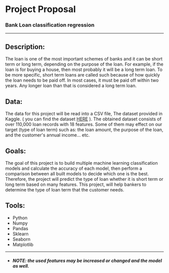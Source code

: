 # Project Proposal
### Bank Loan classification regression
---

## Description:
The loan is one of the most important schemes of banks and it can be short term or long term, depending on the purpose of the loan. For example, if the loan is for buying a house, then most probably it will be a long term loan. To be more specific, short term loans are called such because of how quickly the loan needs to be paid off. In most cases, it must be paid off within two years. Any longer loan than that is considered a long term loan.


## Data:
The data for this project will be read into a CSV file, The dataset provided in Kaggle. ( you can find the dataset [HERE](https://www.kaggle.com/zaurbegiev/my-dataset) ).
The obtained dataset consists of over 110,000 loan records with 18 features. Some of them may effect on our target (type of loan term) such as: the loan amount, the purpose of the loan, and the customer's annual income… etc.


## Goals:
The goal of this project is to build multiple machine learning classification models and calculate the accuracy of each model, then perform a comparison between all built models to decide which one is the best. Therefore, the project will predict the type of loan whether it is short term or long term based on many features. This project, will help bankers to determine the type of loan term that the customer needs.


## Tools:
- Python
- Numpy
- Pandas
- Sklearn
- Seaborn
- Matplotlib

---
* ##### NOTE: the used features may be increased or changed and the model as well.
